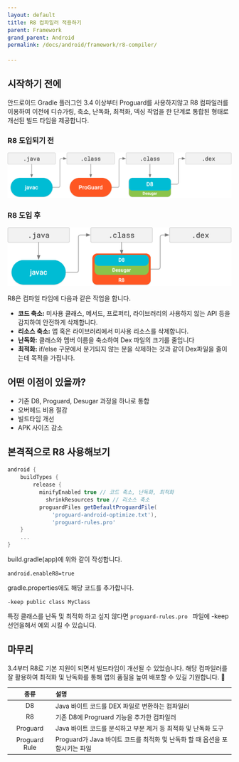 ```yaml
---
layout: default
title: R8 컴파일러 적용하기
parent: Framework
grand_parent: Android
permalink: /docs/android/framework/r8-compiler/

---
```


## 시작하기 전에

안드로이드 Gradle 플러그인 3.4 이상부터 Proguard를 사용하지않고 R8 컴파일러를 이용하여 이전에 디슈가링, 축소, 난독화, 최적화, 덱싱 작업을 한 단계로 통합된 형태로 개선된 빌드 타임을 제공합니다.



### R8 도입되기 전

![compile_with_d8_proguard](/assets/images/compile_with_d8_proguard.png)



### R8 도입 후 

![compile_with_r8](/assets/images/compile_with_r8.png)



R8은 컴파일 타임에 다음과 같은 작업을 합니다.

- **코드 축소:**  미사용 클래스, 메서드, 프로퍼티, 라이브러리의 사용하지 않는 API 등을 감지하여 안전하게 삭제합니다.
- **리소스 축소:** 앱 혹은 라이브러리에서 미사용 리소스를 삭제합니다.
- **난독화:** 클래스와 멤버 이름을 축소하여 Dex 파일의 크기를 줄입니다
- **최적화:** if/else 구문에서 분기되지 않는 분을 삭제하는 것과 같이 Dex파일을 줄이는데 목적을 가집니다.

## 어떤 이점이 있을까?

- 기존 D8, Proguard, Desugar 과정을 하나로 통합
- 오버헤드 비용 절감
- 빌드타임 개선
- APK 사이즈 감소

## 본격적으로 R8 사용해보기

```groovy
android {
    buildTypes {
        release {
          minifyEnabled true // 코드 축소, 난독화, 최적화
	        shrinkResources true // 리소스 축소
          proguardFiles getDefaultProguardFile(
              'proguard-android-optimize.txt'),
              'proguard-rules.pro'
    }
    ...
}
```

build.gradle(app)에 위와 같이 작성합니다.     

```properties
android.enableR8=true
```

gradle.properties에도 해당 코드를 추가합니다.   

```
-keep public class MyClass
```

특정 클래스를 난독 및 최적화 하고 싶지 않다면 `proguard-rules.pro ` 파일에 -keep 선언을해서 예외 시킬 수 있습니다.   



## 마무리

3.4부터 R8로 기본 지원이 되면서 빌드타임이 개선될 수 있었습니다. 해당 컴파일러를 잘 활용하여 최적화 및 난독화를 통해 앱의 품질을 높여 배포할 수 있길 기원합니다. 🙏

|     종류      | 설명                                                         |
| :-----------: | :----------------------------------------------------------- |
|      D8       | Java 바이트 코드를 DEX 파일로 변환하는 컴파일러              |
|      R8       | 기존 D8에 Progruard 기능을 추가한 컴파일러                   |
|   Proguard    | Java 바이트 코드를 분석하고 부분 제거 등 최적화 및 난독화 도구 |
| Proguard Rule | Proguard가 Java 바이트 코드를 최적화 및 난독화 할 때 옵션을 포함시키는 파일 |